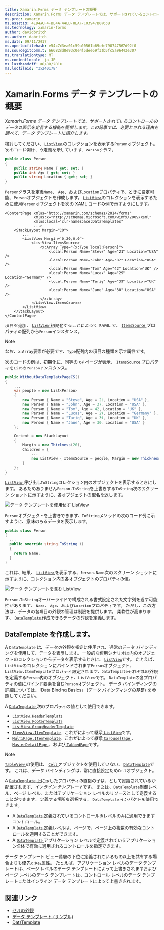 ```yaml
---
title: Xamarin.Forms データ テンプレートの概要
description: Xamarin.Forms データ テンプレートでは、サポートされているコントロールのデータの表示を定義する機能を提供します。 この記事では、必要とされる理由を調べて、データ テンプレートに紹介します。
ms.prod: xamarin
ms.assetid: 4ED4ACF4-BE4A-44ED-8EAF-C03947B8663B
ms.technology: xamarin-forms
author: davidbritch
ms.author: dabritch
ms.date: 09/11/2017
ms.openlocfilehash: e54c7d3ea01c59a20561b69c6e790747567d92f0
ms.sourcegitcommit: 66682dd8e93c0e4f5dee69f32b5fc5a96443e307
ms.translationtype: MT
ms.contentlocale: ja-JP
ms.lasthandoff: 06/08/2018
ms.locfileid: "35240178"
---
```

# <a name="introduction-to-xamarinforms-data-templates"></a>Xamarin.Forms データ テンプレートの概要

_Xamarin.Forms データ テンプレートでは、サポートされているコントロールのデータの表示を定義する機能を提供します。この記事では、必要とされる理由を調べて、データ テンプレートに紹介します。_

検討してください、 [ `ListView` ](https://developer.xamarin.com/api/type/Xamarin.Forms.ListView/)のコレクションを表示する`Person`オブジェクト。 次のコード例は、の定義を示しています、`Person`クラス。

```csharp
public class Person
{
    public string Name { get; set; }
    public int Age { get; set; }
    public string Location { get; set; }
}
```

`Person`クラスを定義`Name`、 `Age`、および`Location`プロパティで、ときに設定可能、`Person`オブジェクトを作成します。 [ `ListView` ](https://developer.xamarin.com/api/type/Xamarin.Forms.ListView/)のコレクションを表示するために使用`Person`オブジェクトを次の XAML コードの例で示すようにします。

```xaml
<ContentPage xmlns="http://xamarin.com/schemas/2014/forms"
             xmlns:x="http://schemas.microsoft.com/winfx/2009/xaml"
             xmlns:local="clr-namespace:DataTemplates"
             ...>
    <StackLayout Margin="20">
        ...
        <ListView Margin="0,20,0,0">
            <ListView.ItemsSource>
                <x:Array Type="{x:Type local:Person}">
                    <local:Person Name="Steve" Age="21" Location="USA" />
                    <local:Person Name="John" Age="37" Location="USA" />
                    <local:Person Name="Tom" Age="42" Location="UK" />
                    <local:Person Name="Lucas" Age="29" Location="Germany" />
                    <local:Person Name="Tariq" Age="39" Location="UK" />
                    <local:Person Name="Jane" Age="30" Location="USA" />
                </x:Array>
            </ListView.ItemsSource>
        </ListView>
    </StackLayout>
</ContentPage>
```

項目を追加、 [ `ListView` ](https://developer.xamarin.com/api/type/Xamarin.Forms.ListView/)初期化することによって XAML で、 [ `ItemsSource` ](https://developer.xamarin.com/api/property/Xamarin.Forms.ItemsView%3CTVisual%3E.ItemsSource/)プロパティの配列から`Person`インスタンス。

> [!NOTE]
> なお、`x:Array`要素が必要です、`Type`配列内の項目の種類を示す属性です。

次のコードの例は、初期化に、同等の c# ページが表示、 [ `ItemsSource` ](https://developer.xamarin.com/api/property/Xamarin.Forms.ItemsView%3CTVisual%3E.ItemsSource/)プロパティを`List`の`Person`インスタンス。

```csharp
public WithoutDataTemplatePageCS()
{
    ...
    var people = new List<Person>
    {
        new Person { Name = "Steve", Age = 21, Location = "USA" },
        new Person { Name = "John", Age = 37, Location = "USA" },
        new Person { Name = "Tom", Age = 42, Location = "UK" },
        new Person { Name = "Lucas", Age = 29, Location = "Germany" },
        new Person { Name = "Tariq", Age = 39, Location = "UK" },
        new Person { Name = "Jane", Age = 30, Location = "USA" }
    };

    Content = new StackLayout
    {
        Margin = new Thickness(20),
        Children = {
            ...
            new ListView { ItemsSource = people, Margin = new Thickness(0, 20, 0, 0) }
        }
    };
}
```

[ `ListView` ](https://developer.xamarin.com/api/type/Xamarin.Forms.ListView/)呼び出し`ToString`コレクション内のオブジェクトを表示するときにします。 あるためありません`Person.ToString`を上書きする`ToString`次のスクリーン ショットに示すように、各オブジェクトの型名を返します。

![](introduction-images/no-data-template.png "データ テンプレートを使用せず ListView")

`Person`オブジェクトを上書きできます、`ToString`メソッドの次のコード例に示すように、意味のあるデータを表示します。

```csharp
public class Person
{
  ...
  public override string ToString ()
  {
    return Name;
  }
}
```

これは、結果、 [ `ListView` ](https://developer.xamarin.com/api/type/Xamarin.Forms.ListView/)を表示する、`Person.Name`次のスクリーン ショットに示すように、コレクション内の各オブジェクトのプロパティの値。

![](introduction-images/override-tostring.png "データ テンプレートを含む ListView")

`Person.ToString`オーバーライドで構成される書式設定された文字列を返す可能性があります、 `Name`、 `Age`、および`Location`プロパティです。 ただし、この方法は、データの各項目の外観の管理は制限を提供します。 柔軟性が高まります、 [ `DataTemplate` ](https://developer.xamarin.com/api/type/Xamarin.Forms.DataTemplate/)作成できるデータの外観を定義します。

## <a name="creating-a-datatemplate"></a>DataTemplate を作成します。

A [ `DataTemplate` ](https://developer.xamarin.com/api/type/Xamarin.Forms.DataTemplate/)は、データの外観を指定に使用され、通常のデータ バインディングを使用して、データを表示します。 一般的な使用シナリオは内のオブジェクトのコレクションからデータを表示するときに、 [ `ListView`](https://developer.xamarin.com/api/type/Xamarin.Forms.ListView/)です。 たとえば、`ListView`のコレクションにバインドされます`Person`オブジェクト、`ListView.ItemTemplate`プロパティ設定されます、`DataTemplate`それぞれの外観を定義する`Person`内のオブジェクト、`ListView`です。 `DataTemplate`の各プロパティの値にバインド要素を含む`Person`オブジェクト。 データ バインディングの詳細については、「[Data Binding Basics](~/xamarin-forms/xaml/xaml-basics/data-binding-basics.md)」 (データ バインディングの基礎) を参照してください。

A [ `DataTemplate` ](https://developer.xamarin.com/api/type/Xamarin.Forms.DataTemplate/)次のプロパティの値として使用できます。

- [`ListView.HeaderTemplate`](https://developer.xamarin.com/api/property/Xamarin.Forms.ListView.HeaderTemplate/)
- [`ListView.FooterTemplate`](https://developer.xamarin.com/api/property/Xamarin.Forms.ListView.FooterTemplate/)
- [`ListView.GroupHeaderTemplate`](https://developer.xamarin.com/api/property/Xamarin.Forms.ListView.GroupHeaderTemplate/)
- [`ItemsView.ItemTemplate`](https://developer.xamarin.com/api/type/Xamarin.Forms.ItemsView%3CTVisual%3E/)、これがによって継承[ `ListView`](https://developer.xamarin.com/api/type/Xamarin.Forms.ListView/)です。
- [`MultiPage.ItemTemplate`](https://developer.xamarin.com/api/type/Xamarin.Forms.MultiPage%3CT%3E/)、これがによって継承[ `CarouselPage` ](https://developer.xamarin.com/api/type/Xamarin.Forms.CarouselPage/)、 [ `MasterDetailPage` ](https://developer.xamarin.com/api/type/Xamarin.Forms.MasterDetailPage/)、および[ `TabbedPage`](https://developer.xamarin.com/api/type/Xamarin.Forms.TabbedPage/)です。

> [!NOTE]
> [ `TableView` ](https://developer.xamarin.com/api/type/Xamarin.Forms.TableView/)の使用は、 [ `Cell` ](https://developer.xamarin.com/api/type/Xamarin.Forms.Cell/)オブジェクトを使用していない、 [ `DataTemplate`](https://developer.xamarin.com/api/type/Xamarin.Forms.DataTemplate/)です。 これは、データ バインディングは、常に直接設定ため`Cell`オブジェクト。

A [ `DataTemplate` ](https://developer.xamarin.com/api/type/Xamarin.Forms.DataTemplate/)上に示したプロパティの直接の子は、として認識されているが配置されます、*インライン テンプレート*です。 または、`DataTemplate`制御レベル、ページ レベル、またはアプリケーション レベルのリソースとして定義することができます。 定義する場所を選択する、 [ `DataTemplate` ](https://developer.xamarin.com/api/type/Xamarin.Forms.DataTemplate/)インパクトを使用できます。

- A [ `DataTemplate` ](https://developer.xamarin.com/api/type/Xamarin.Forms.DataTemplate/)定義されているコントロールのレベルのみに適用できますコントロール。
- A [ `DataTemplate` ](https://developer.xamarin.com/api/type/Xamarin.Forms.DataTemplate/)定義レベルは、ページで、ページ上の複数の有効なコントロールを適用することができます。
- A [ `DataTemplate` ](https://developer.xamarin.com/api/type/Xamarin.Forms.DataTemplate/)アプリケーション レベルで定義されているアプリケーション全体で有効に適用されるコントロールを指定できます。

データ テンプレート ビュー階層の下位に定義されているもの以上を共有する場合よりも優先`x:Key`属性。 たとえば、アプリケーション レベルのデータ テンプレートは、ページ レベルのデータ テンプレートによって上書きされますおよびページ レベルのデータ テンプレートは、コントロール レベルのデータ テンプレートまたはインライン データ テンプレートによって上書きされます。


## <a name="related-links"></a>関連リンク

- [セルの外観](~/xamarin-forms/user-interface/listview/customizing-cell-appearance.md)
- [データ テンプレート (サンプル)](https://developer.xamarin.com/samples/xamarin-forms/templates/datatemplates/)
- [DataTemplate](https://developer.xamarin.com/api/type/Xamarin.Forms.DataTemplate/)
